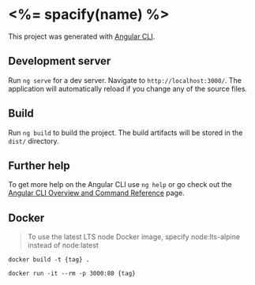 # <%= spacify(name) %>

This project was generated with [Angular CLI](https://github.com/angular/angular-cli).

## Development server

Run `ng serve` for a dev server. Navigate to `http://localhost:3000/`. The application will automatically reload if you change any of the source files.

## Build

Run `ng build` to build the project. The build artifacts will be stored in the `dist/` directory.

## Further help

To get more help on the Angular CLI use `ng help` or go check out the [Angular CLI Overview and Command Reference](https://angular.io/cli) page.

## Docker

> To use the latest LTS node Docker image, specify node:lts-alpine instead of node:latest

```
docker build -t {tag} .

docker run -it --rm -p 3000:80 {tag}
```

